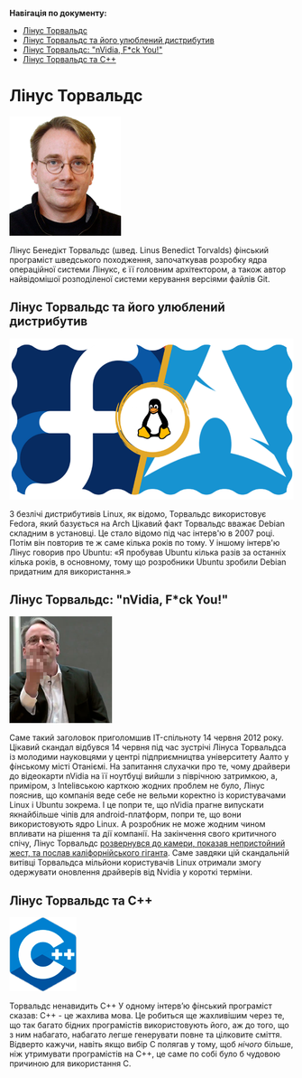**Навігація по документу:**
- [Лінус Торвальдс](#лінус-торвальдс)
- [Лінус Торвальдс та його улюблений дистрибутив](#лінус-торвальдс-та-його-улюблений-дистрибутив)
- [Лінус Торвальдс: "nVidia, F*ck You!"](#лінус-торвальдс-nvidia-fck-you)
- [Лінус Торвальдс та C++](#лінус-торвальдс-та-c)
# Лінус Торвальдс
 ![alt text](https://github.com/207art207/KPI/blob/main/%D0%A1%D0%BB%D0%BE%D0%B9%202.png) 
 
 Лінус Бенедікт Торвальдс (швед. Linus Benedict Torvalds) фінський програміст шведського походження, започаткував розробку ядра операційної системи Лінукс, є її головним архітектором, а також автор найвідомішої розподіленої системи керування версіями файлів Git.
 ## Лінус Торвальдс та його улюблений дистрибутив
 ![alt text](https://github.com/207art207/KPI/blob/main/fedora-vs-arch.png)
 
 З безлічі дистрибутивів Linux, як відомо, Торвальдс використовує  Fedora, який базується на Arch Цікавий факт Торвальдс вважає Debian складним в установці. Це стало відомо під час інтерв'ю в 2007 році. Потім він повторив те ж саме кілька років по тому. У іншому інтерв'ю Лінус говорив про Ubuntu: «Я пробував Ubuntu кілька разів за останніх кілька років, в основному, тому що розробники Ubuntu зробили Debian придатним для використання.»
 ## Лінус Торвальдс: "nVidia, F*ck You!"
 ![alt text](https://github.com/207art207/KPI/blob/main/33b8f1072de106fd52729f21db838c01.png)
 
 Саме такий заголовок приголомшив IT-спільноту 14 червня 2012 року. Цікавий скандал відбувся 14 червня під час зустрічі Лінуса Торвальдса  із молодими науковцями у центрі підприємництва університету Аалто у фінському місті Отаніємі. На запитання слухачки про те, чому драйвери до відеокарти nVidia на її ноутбуці вийшли з піврічною затримкою, а, приміром, з Intelівською карткою жодних проблем не було, Лінус пояснив, що компанія веде себе не вельми коректно із користувачами Linux і Ubuntu зокрема. І це попри те, що nVidia прагне випускати якнайбільше чіпів для android-платформ, попри те, що вони використовують ядро Linux. А розробник не може жодним чином впливати на рішення та дії компанії. 
На закінчення свого критичного спічу, Лінус Торвальдс [розвернувся до камери, показав непристойний жест, та послав каліфорнійського гіганта](https://www.youtube.com/watch?v=OF_5EKNX0Eg).
Саме завдяки цій скандальній витівці Торвальдса мільйони користувачів Linux отримали змогу одержувати оновлення драйверів від Nvidia у короткі терміни.
## Лінус Торвальдс та C++
![alt text](https://github.com/207art207/KPI/blob/main/%D0%A1%D0%BB%D0%BE%D0%B9%203.png)

Торвальдс ненавидить C++ У одному інтерв’ю  фінський програміст  сказав: C++ - це жахлива мова.  Це робиться ще  жахливішим  через те, що так багато бідних програмістів 
використовують його, аж до того, що з ним набагато, набагато легше генерувати  повне та цілковите сміття. Відверто кажучи, навіть якщо вибір C полягав у тому, щоб *нічого* більше, ніж утримувати програмістів на C++, це саме по собі було б чудовою причиною для використання C.
